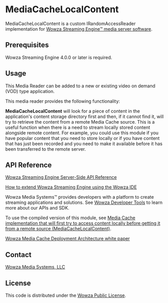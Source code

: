 # MediaCacheLocalContent

MediaCacheLocalContent is a custom IRandomAccessReader implementation for [Wowza Streaming Engine™ media server software](https://www.wowza.com/products/streaming-engine).

## Prerequisites

Wowza Streaming Engine 4.0.0 or later is required.

## Usage

This Media Reader can be added to a new or existing video on demand (VOD) type application.

This media reader provides the following functionality:

**MediaCacheLocalContent** will look for a piece of content in the application's content storage directory first and then, if it cannot find it, will try to retrieve the content from a remote Media Cache source. This is a useful function when there is a need to stream locally stored content alongside remote content. For example, you could use this module if you have popular content that you need to store locally or if you have content that has just been recorded and you need to make it available before it has been transferred to the remote server.

## API Reference

[Wowza Streaming Engine Server-Side API Reference](https://www.wowza.com/resources/WowzaStreamingEngine_ServerSideAPI.pdf)

[How to extend Wowza Streaming Engine using the Wowza IDE](https://www.wowza.com/forums/content.php?759-How-to-extend-Wowza-Streaming-Engine-using-the-Wowza-IDE)

Wowza Media Systems™ provides developers with a platform to create streaming applications and solutions. See [Wowza Developer Tools](https://www.wowza.com/resources/developers) to learn more about our APIs and SDK.

To use the compiled version of this module, see [Media Cache implementation that will first try to access content locally before getting it from a remote source (MediaCacheLocalContent)](https://www.wowza.com/forums/content.php?520-Media-Cache-implementation-that-will-first-try-to-access-content-locally-before-getting-it-from-a-remote-source-%28MediaCacheLocalContent%29).

[Wowza Media Cache Deployment Architecture white paper](https://www.wowza.com/uploads/images/Wowza-Media-Cache-Deployment-Architecture__White_Paper_2014.pdf)

## Contact

[Wowza Media Systems, LLC](https://www.wowza.com/contact)

## License

This code is distributed under the [Wowza Public License](https://github.com/WowzaMediaSystems/[jar-file-name]/blob/master/LICENSE.txt).
